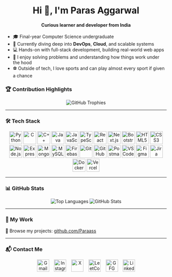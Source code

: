 <h1 align="center">Hi 👋, I'm Paras Aggarwal</h1>
<h4 align="center">Curious learner and developer from India </h4>

- 🎓 Final-year Computer Science undergraduate  
- 🌱 Currently diving deep into **DevOps**, **Cloud**, and scalable systems  
- 💻 Hands-on with full-stack development, building real-world web apps  
- 🧠 I enjoy solving problems and understanding how things work under the hood  
- ⚽ Outside of tech, I love sports and can play almost every sport if given a chance  

### 🏆 Contribution Highlights  
<p align="center">  
  <img src="https://github-profile-trophy.vercel.app/?username=Paraass&theme=radical&no-frame=true&row=1&column=6" alt="GitHub Trophies" />  
</p>

---

### 🛠️ Tech Stack  

<p align="center">
  <a href="https://www.python.org/"><img src="https://cdn.jsdelivr.net/gh/devicons/devicon/icons/python/python-original.svg" width="40" alt="Python" /></a>
  <a href="https://devdocs.io/c/"><img src="https://cdn.jsdelivr.net/gh/devicons/devicon/icons/c/c-original.svg" width="40" alt="C" /></a>
  <a href="https://cplusplus.com/"><img src="https://cdn.jsdelivr.net/gh/devicons/devicon/icons/cplusplus/cplusplus-original.svg" width="40" alt="C++" /></a>
  <a href="https://www.java.com/"><img src="https://cdn.jsdelivr.net/gh/devicons/devicon/icons/java/java-original.svg" width="40" alt="Java" /></a>
  <a href="https://developer.mozilla.org/en-US/docs/Web/JavaScript"><img src="https://cdn.jsdelivr.net/gh/devicons/devicon/icons/javascript/javascript-original.svg" width="40" alt="JavaScript" /></a>
  <a href="https://www.typescriptlang.org/"><img src="https://cdn.jsdelivr.net/gh/devicons/devicon/icons/typescript/typescript-original.svg" width="40" alt="TypeScript" /></a>
  <a href="https://reactjs.org/"><img src="https://cdn.jsdelivr.net/gh/devicons/devicon/icons/react/react-original.svg" width="40" alt="React" /></a>
  <a href="https://nextjs.org/"><img src="https://cdn.jsdelivr.net/gh/devicons/devicon/icons/nextjs/nextjs-original.svg" width="40" alt="Next.js" /></a>
  <a href="https://getbootstrap.com/"><img src="https://cdn.jsdelivr.net/gh/devicons/devicon/icons/bootstrap/bootstrap-original.svg" width="40" alt="Bootstrap" /></a>
  <a href="https://developer.mozilla.org/docs/Web/HTML"><img src="https://cdn.jsdelivr.net/gh/devicons/devicon/icons/html5/html5-original.svg" width="40" alt="HTML5" /></a>
  <a href="https://developer.mozilla.org/docs/Web/CSS"><img src="https://cdn.jsdelivr.net/gh/devicons/devicon/icons/css3/css3-original.svg" width="40" alt="CSS3" /></a>
  <a href="https://nodejs.org/"><img src="https://cdn.jsdelivr.net/gh/devicons/devicon/icons/nodejs/nodejs-original.svg" width="40" alt="Node.js" /></a>
  <a href="https://expressjs.com/"><img src="https://cdn.jsdelivr.net/gh/devicons/devicon/icons/express/express-original.svg" width="40" alt="Express.js" /></a>
  <a href="https://www.mongodb.com/"><img src="https://cdn.jsdelivr.net/gh/devicons/devicon/icons/mongodb/mongodb-original.svg" width="40" alt="MongoDB" /></a>
  <a href="https://www.mysql.com/"><img src="https://cdn.jsdelivr.net/gh/devicons/devicon/icons/mysql/mysql-original.svg" width="40" alt="MySQL" /></a>
  <a href="https://firebase.google.com/"><img src="https://cdn.jsdelivr.net/gh/devicons/devicon/icons/firebase/firebase-plain.svg" width="40" alt="Firebase" /></a>
  <a href="https://git-scm.com/"><img src="https://cdn.jsdelivr.net/gh/devicons/devicon/icons/git/git-original.svg" width="40" alt="Git" /></a>
  <a href="https://github.com/"><img src="https://cdn.jsdelivr.net/gh/devicons/devicon/icons/github/github-original.svg" width="40" alt="GitHub" /></a>
  <a href="https://www.postman.com/"><img src="https://cdn.jsdelivr.net/gh/devicons/devicon/icons/postman/postman-original.svg" width="40" alt="Postman" /></a>
  <a href="https://code.visualstudio.com/"><img src="https://cdn.jsdelivr.net/gh/devicons/devicon/icons/vscode/vscode-original.svg" width="40" alt="VS Code" /></a>
  <a href="https://figma.com/"><img src="https://cdn.jsdelivr.net/gh/devicons/devicon/icons/figma/figma-original.svg" width="40" alt="Figma" /></a>
  <a href="https://www.atlassian.com/software/jira"><img src="https://cdn.jsdelivr.net/gh/devicons/devicon/icons/jira/jira-original.svg" width="40" alt="Jira" /></a>
  <a href="https://docker.com/"><img src="https://cdn.jsdelivr.net/gh/devicons/devicon/icons/docker/docker-original.svg" width="40" alt="Docker" /></a>
  <a href="https://vercel.com/"><img src="https://img.icons8.com/color/48/000000/vercel.png" width="40" alt="Vercel" /></a>
</p>

---

### 📊 GitHub Stats  
<p align="center">  
  <img src="https://github-readme-stats.vercel.app/api/top-langs/?username=Paraass&layout=compact&theme=radical&langs_count=8" alt="Top Languages" />  
  <img src="https://github-readme-stats.vercel.app/api?username=Paraass&show_icons=true&theme=radical&include_all_commits=true&count_private=true" alt="GitHub Stats" />  
</p>

---

### 🧩 My Work  
🔗 Browse my projects: [github.com/Paraass](https://github.com/Paraass)

---

### 📬 Contact Me  
<p align="center">  
  <a href="mailto:parasaggarwal7172@gmail.com"><img src="https://img.icons8.com/color/48/000000/gmail--v1.png" width="38" alt="Gmail" /></a>
  &nbsp;&nbsp;
  <a href="https://instagram.com/paraasass"><img src="https://img.icons8.com/color/48/000000/instagram-new--v1.png" width="38" alt="Instagram" /></a>
  &nbsp;&nbsp;
  <a href="https://x.com/discodripp"><img src="https://cdn-icons-png.flaticon.com/512/5968/5968958.png" width="38" alt="X" /></a>
  &nbsp;&nbsp;
  <a href="https://leetcode.com/u/ParasAggarwal/"><img src="https://img.icons8.com/external-tal-revivo-color-tal-revivo/48/000000/external-level-up-your-coding-skills-and-quickly-land-a-job-logo-color-tal-revivo.png" width="38" alt="LeetCode" /></a>
  &nbsp;&nbsp;
  <a href="https://www.geeksforgeeks.org/user/parasagga0t8p/"><img src="https://img.icons8.com/color/48/000000/GeeksforGeeks.png" width="38" alt="GFG" /></a>
  &nbsp;&nbsp;
<a href="https://www.linkedin.com/in/paras-aggarwal-b58029246/">
  <img src="https://img.icons8.com/color/48/000000/linkedin.png" width="38" alt="LinkedIn" />
</a>

